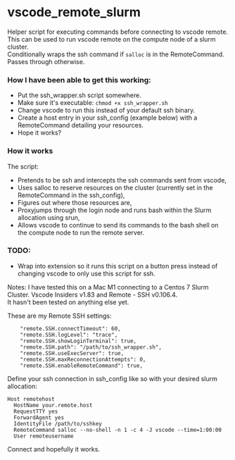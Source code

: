 # vscode_remote_slurm
Helper script for executing commands before connecting to vscode remote. This can be used to run vscode remote on the compute node of a slurm cluster.  
Conditionally wraps the ssh command if `salloc` is in the RemoteCommand. Passes through otherwise.  

### How I have been able to get this working:  
- Put the ssh_wrapper.sh script somewhere.
- Make sure it's executable: `chmod +x ssh_wrapper.sh`
- Change vscode to run this instead of your default ssh binary.
- Create a host entry in your ssh_config (example below) with a RemoteCommand detailing your resources.
- Hope it works?

### How it works
The script:

- Pretends to be ssh and intercepts the ssh commands sent from vscode,
- Uses salloc to reserve resources on the cluster (currently set in the RemoteCommand in the ssh_config),
- Figures out where those resources are,
- Proxyjumps through the login node and runs bash within the Slurm allocation using srun,
- Allows vscode to continue to send its commands to the bash shell on the compute node to run the remote server.


### TODO:  
- Wrap into extension so it runs this script on a button press instead of changing vscode to only use this script for ssh.


Notes:
I have tested this on a Mac M1 connecting to a Centos 7 Slurm Cluster. Vscode Insiders v1.83 and Remote - SSH v0.106.4.  
It hasn't been tested on anything else yet.  

These are my Remote SSH settings:
```
    "remote.SSH.connectTimeout": 60,
    "remote.SSH.logLevel": "trace",
    "remote.SSH.showLoginTerminal": true,
    "remote.SSH.path": "/path/to/ssh_wrapper.sh",
    "remote.SSH.useExecServer": true,
    "remote.SSH.maxReconnectionAttempts": 0,
    "remote.SSH.enableRemoteCommand": true,
```


Define your ssh connection in ssh_config like so with your desired slurm allocation:
```
Host remotehost
  HostName your.remote.host
  RequestTTY yes
  ForwardAgent yes
  IdentityFile /path/to/sshkey
  RemoteCommand salloc --no-shell -n 1 -c 4 -J vscode --time=1:00:00
  User remoteusername
```

Connect and hopefully it works.
